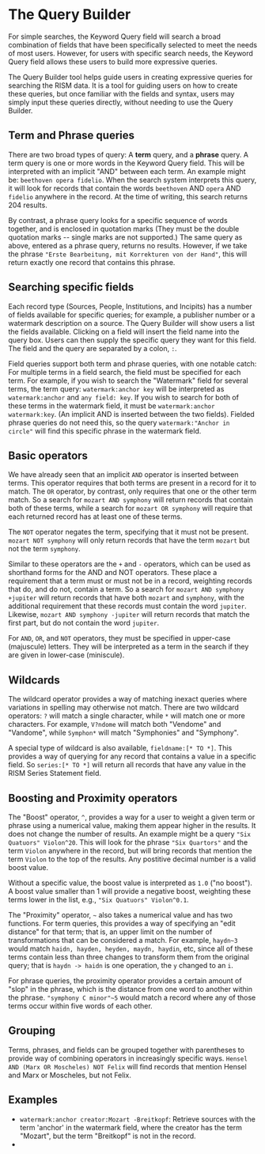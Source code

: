 # The Query Builder

For simple searches, the Keyword Query field will search a broad combination of fields that have been specifically selected to meet the needs of most users. However, for users with specific search needs, the Keyword Query field allows these users to build more expressive queries. 

The Query Builder tool helps guide users in creating expressive queries for searching the RISM data. It is a tool for guiding users on how to create these queries, but once familiar with the fields and syntax, users may simply input these queries directly, without needing to use the Query Builder.

## Term and Phrase queries

There are two broad types of query: A **term** query, and a **phrase** query. A term query is one or more words in the Keyword Query field. This will be interpreted with an implicit "AND" between each term. An example might be: `beethoven opera fidelio`. When the search system interprets this query, it will look for records that contain the words `beethoven` AND `opera` AND `fidelio` anywhere in the record. At the time of writing, this search returns 204 results.

By contrast, a phrase query looks for a specific sequence of words together, and is enclosed in quotation marks (They must be the double quotation marks -- single marks are not supported.) The same query as above, entered as a phrase query, returns no results. However, if we take the phrase `"Erste Bearbeitung, mit Korrekturen von der Hand"`, this will return exactly one record that contains this phrase. 

## Searching specific fields

Each record type (Sources, People, Institutions, and Incipits) has a number of fields available for specific queries; for example, a publisher number or a watermark description on a source. The Query Builder will show users a list the fields available. Clicking on a field will insert the field name into the query box. Users can then supply the specific query they want for this field. The field and the query are separated by a colon, `:`. 

Field queries support both term and phrase queries, with one notable catch: For multiple terms in a field search, the field must be specified for each term. For example, if you wish to search the "Watermark" field for several terms, the term query: `watermark:anchor key` will be interpreted as `watermark:anchor` and `any field: key`. If you wish to search for both of these terms in the watermark field, it must be `watermark:anchor watermark:key`. (An implicit AND is inserted between the two fields). Fielded phrase queries do not need this, so the query `watermark:"Anchor in circle"` will find this specific phrase in the watermark field.

## Basic operators

We have already seen that an implicit `AND` operator is inserted between terms. This operator requires that both terms are present in a record for it to match. The `OR` operator, by contrast, only requires that one or the other term match. So a search for `mozart AND symphony` will return records that contain both of these terms, while a search for `mozart OR symphony` will require that each returned record has at least one of these terms.

The `NOT` operator negates the term, specifying that it must not be present. `mozart NOT symphony` will only return records that have the term `mozart` but not the term `symphony`.

Similar to these operators are the `+` and `-` operators, which can be used as shorthand forms for the AND and NOT operators. These place a requirement that a term must or must not be in a record, weighting records that do, and do not, contain a term. So a search for `mozart AND symphony +jupiter` will return records that have both `mozart` and `symphony`, with the additional requirement that these records must contain the word `jupiter`. Likewise, `mozart AND symphony -jupiter` will return records that match the first part, but do not contain the word `jupiter`.

For `AND`, `OR`, and `NOT` operators, they must be specified in upper-case (majuscule) letters. They will be interpreted as a term in the search if they are given in lower-case (miniscule).

## Wildcards

The wildcard operator provides a way of matching inexact queries where variations in spelling may otherwise not match. There are two wildcard operators: `?` will match a single character, while `*` will match one or more characters. For example, `V?ndome` will match both "Vendome" and "Vandome", while `Symphon*` will match "Symphonies" and "Symphony".

A special type of wildcard is also available, `fieldname:[* TO *]`. This provides a way of querying for any record that contains a value in a specific field. So `series:[* TO *]` will return all records that have any value in the RISM Series Statement field.

## Boosting and Proximity operators

The "Boost" operator, `^`, provides a way for a user to weight a given term or phrase using a numerical value, making them appear higher in the results. It does not change the number of results. An example might be a query `"Six Quatuors" Violon^20`. This will look for the phrase `"Six Quartors"` and the term `Violon` anywhere in the record, but will bring records that mention the term `Violon` to the top of the results. Any postitive decimal number is a valid boost value.

Without a specific value, the boost value is interpreted as `1.0` ("no boost"). A boost value smaller than 1 will provide a negative boost, weighting these terms lower in the list, e.g., `"Six Quatuors" Violon^0.1`.

The "Proximity" operator, `~` also takes a numerical value and has two functions. For term queries, this provides a way of specifying an "edit distance" for that term; that is, an upper limit on the number of transformations that can be considered a match. For example, `haydn~3` would match `haidn, hayden, heyden, maydn, haydin`, etc, since all of these terms contain less than three changes to transform them from the original query; that is `haydn -> haidn` is one operation, the `y` changed to an `i`.

For phrase queries, the proximity operator provides a certain amount of "slop" in the phrase, which is the distance from one word to another within the phrase. `"symphony C minor"~5` would match a record where any of those terms occur within five words of each other.

## Grouping

Terms, phrases, and fields can be grouped together with parentheses to provide way of combining operators in increasingly specific ways. `Hensel AND (Marx OR Moscheles) NOT Felix` will find records that mention Hensel and Marx or Moscheles, but not Felix.

## Examples

- `watermark:anchor creator:Mozart -Breitkopf`: Retrieve sources with the term 'anchor' in the watermark field, where the creator has the term "Mozart", but the term "Breitkopf" is not in the record.
- 

